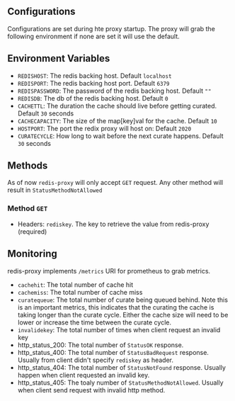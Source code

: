 ## Configurations 
Configurations are set during hte proxy startup. The proxy will grab the following environment if none are set it will use the default. 

## Environment Variables
* `REDISHOST`: The redis backing host. Default `localhost`
* `REDISPORT`: The redis backing host port. Default `6379`
* `REDISPASSWORD`: The password of the redis backing host. Default `""`
* `REDISDB`: The db of the redis backing host. Default `0`
* `CACHETTL`:  The duration the cache should live before getting curated. Default `30` seconds
* `CACHECAPACITY`: The size of the map[key]val for the cache. Default `10`
* `HOSTPORT`: The port the redix proxy will host on: Default `2020`
* `CURATECYCLE`: How long to wait before the next curate happens. Default `30` seconds

## Methods 
As of now `redis-proxy` will only accept `GET` request. Any other method will result in `StatusMethodNotAllowed`

### Method `GET`
* Headers: `rediskey`. The key to retrieve the value from redis-proxy (required)

## Monitoring 
 redis-proxy implements `/metrics` URI for prometheus to grab metrics. 
* `cachehit`: The total number of cache hit
* `cachemiss`: The total number of cache miss 
* `curatequeue`: The total number of curate being queued behind. Note this is an important metrics, this indicates that the curating the cache is taking longer than the curate cycle. Either the cache size will need to be lower or increase the time between the curate cycle. 
* `invalidekey`: The total number of times when client request an invalid key
* http_status_200: The total number of `StatusOK` response.
* http_status_400: The total number of `StatusBadRequest` response. Usually from client didn't specify `rediskey` as header.
* http_status_404: The total number of `StatusNotFound` response. Usually happen when client requested an invalid key.
* http_status_405: The toaly number of `StatusMethodNotAllowed`. Usually when client send request with invalid http method. 

